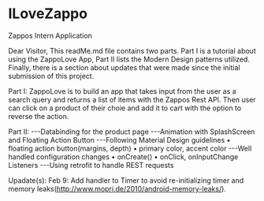 # ILoveZappo
Zappos Intern Application

Dear Visitor,
    This readMe.md file contains two parts. Part I is a tutorial about using the ZappoLove App, Part II lists the Modern Design patterns utilized.
    Finally, there is a section about updates that were made since the initial submission of this project.
    
Part I:
    ZappoLove is to build an app that takes input from the user as a search query and returns a list of items with the Zappos Rest API.
    Then user can click on a product of their choie and add it to cart with the option to reverse the action. 

Part II: 
---Databinding for the product page 
---Animation with SplashScreen and Floating Action Button
---Following Material Design guidelines
   • floating action button(margins, depth)
   • primary color, accent color
---Well handled configuration changes
   • onCreate()
   • onClick, onInputChange Listeners
---Using retrofit to handle REST requests

Upadate(s):
  Feb 9: Add handler to Timer to avoid re-initializing timer and memory leaks(http://www.mopri.de/2010/android-memory-leaks/).
